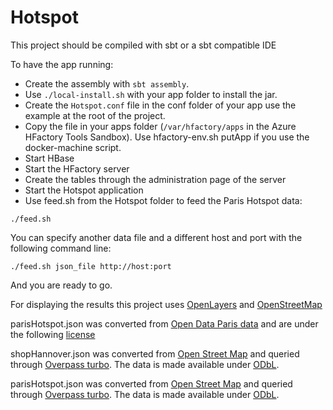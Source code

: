 Hotspot
========

This project should be compiled with sbt or a sbt compatible IDE

To have the app running:
- Create the assembly with `sbt assembly`.
- Use `./local-install.sh` with your app folder to install the jar.
- Create the `Hotspot.conf` file in the conf folder of your app use the example at the root of the project.
- Copy the file in your apps folder (`/var/hfactory/apps` in the Azure HFactory Tools Sandbox). Use hfactory-env.sh putApp if you use the docker-machine script.
- Start HBase
- Start the HFactory server
- Create the tables through the administration page of the server
- Start the Hotspot application
- Use feed.sh from the Hotspot folder to feed the Paris Hotspot data:
```
./feed.sh
```

You can specify another data file and a different host and port with the following command line:
```
./feed.sh json_file http://host:port
```

And you are ready to go.

For displaying the results this project uses [OpenLayers](http://www.openlayers.org/) and [OpenStreetMap](http://www.openstreetmap.org/)

parisHotspot.json was converted from [Open Data Paris data](http://opendata.paris.fr/) and are under the following [license](http://opendata2.paris.fr/opendata/document?id=78&id_attribute=48)

shopHannover.json was converted from [Open Street Map](http://www.openstreetmap.org) and queried through [Overpass turbo](http://overpass-turbo.eu/s/8eS). The data is made available under [ODbL](http://opendatacommons.org/licenses/odbl/).

parisHotspot.json was converted from [Open Street Map](http://www.openstreetmap.org) and queried through [Overpass turbo](http://overpass-turbo.eu/s/8ff). The data is made available under [ODbL](http://opendatacommons.org/licenses/odbl/).
